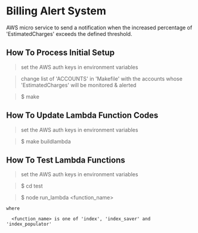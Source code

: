 
# Billing Alert System

AWS micro service to send a notification when the increased percentage of 'EstimatedCharges' exceeds the defined threshold.


## How To Process Initial Setup

  > set the AWS auth keys in environment variables

  > change list of 'ACCOUNTS' in 'Makefile' with the accounts whose 'EstimatedCharges' will be monitored & alerted

  > $ make


## How To Update Lambda Function Codes

  > set the AWS auth keys in environment variables

  > $ make buildlambda


## How To Test Lambda Functions

  > set the AWS auth keys in environment variables

  > $ cd test

  > $ node run_lambda \<function_name\>

    where

      <function_name> is one of 'index', 'index_saver' and 'index_populator'
